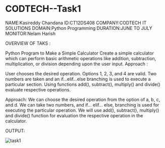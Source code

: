 # CODTECH--Task1

NAME:Kasireddy Chandana
ID:CT12DS408 
COMPANY:CODTECH IT SOLUTIONS
DOMAIN:Python Programming 
DURATION:JUNE TO JULY
MONITOR:Nelam Harish

OVERVIEW OF TAKS :

Python Program to Make a Simple Calculator Create a simple calculator which can perform basic arithmetic operations like addition, subtraction, multiplication, or division depending upon the user input. Approach :

User chooses the desired operation. Options 1, 2, 3, and 4 are valid. Two numbers are taken and an if…elif…else branching is used to execute a particular section. Using functions add(), subtract(), multiply() and divide() evaluate respective operations.

Approach: We can choose the desired operation from the option of a, b, c, and d. We can take two numbers, and if… elif… else, branching is used for executing the particular operation. We will use add(), subtract(), multiply() and divide() function for evaluation the respective operation in the calculator.


OUTPUT:

![task1](https://github.com/user-attachments/assets/16d9543b-d7a1-44f9-9053-87f6941e73d0)





